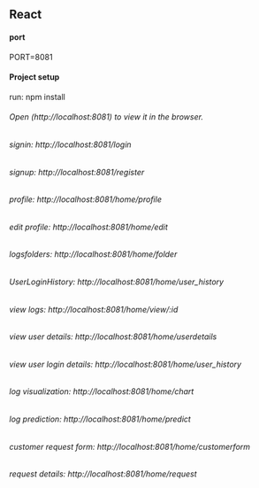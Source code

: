 ## React

#### port

PORT=8081

#### Project setup
run:
npm install



######  Open (http://localhost:8081) to view it in the browser.
######  signin: http://localhost:8081/login
######  signup: http://localhost:8081/register
######  profile: http://localhost:8081/home/profile
######  edit profile: http://localhost:8081/home/edit
######  logsfolders: http://localhost:8081/home/folder
######  UserLoginHistory: http://localhost:8081/home/user_history
######  view logs: http://localhost:8081/home/view/:id
######  view user details: http://localhost:8081/home/userdetails
######  view user login details: http://localhost:8081/home/user_history
######  log visualization: http://localhost:8081/home/chart
######  log prediction: http://localhost:8081/home/predict
######  customer request form: http://localhost:8081/home/customerform
######  request details: http://localhost:8081/home/request



